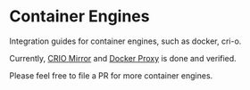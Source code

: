 # Container Engines

Integration guides for container engines, such as docker, cri-o.

Currently, [CRIO Mirror](./crio_mirror.md) and [Docker Proxy](./docker_proxy.md) is done and verified.

Please feel free to file a PR for more container engines.